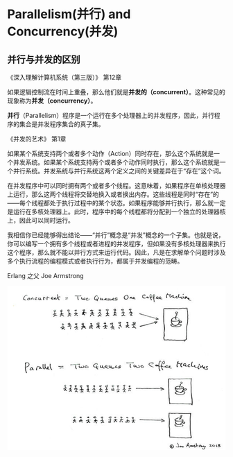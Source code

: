 # Parallelism(并行) and Concurrency(并发)

## 并行与并发的区别

《深入理解计算机系统（第三版）》 第12章

如果逻辑控制流在时间上重叠，那么他们就是**并发的（concurrent）**。这种常见的现象称为**并发（concurrency）**。

**并行**（Parallelism）程序是一个运行在多个处理器上的并发程序，因此，并行程序的集合是并发程序集合的真子集。

《并发的艺术》 第1章

如果某个系统支持两个或者多个动作（Action）同时存在，那么这个系统就是一个并发系统。如果某个系统支持两个或者多个动作同时执行，那么这个系统就是一个并行系统。并发系统与并行系统这两个定义之间的关键差异在于“存在”这个词。

在并发程序中可以同时拥有两个或者多个线程。这意味着，如果程序在单核处理器上运行，那么这两个线程将交替地换入或者换出内存。这些线程是同时“存在”的——每个线程都处于执行过程中的某个状态。如果程序能够并行执行，那么就一定是运行在多核处理器上。此时，程序中的每个线程都将分配到一个独立的处理器核上，因此可以同时运行。

我相信你已经能够得出结论——“并行”概念是“并发”概念的一个子集。也就是说，你可以编写一个拥有多个线程或者进程的并发程序，但如果没有多核处理器来执行这个程序，那么就不能以并行方式来运行代码。因此，凡是在求解单个问题时涉及多个执行流程的编程模式或者执行行为，都属于并发编程的范畴。

Erlang 之父 Joe Armstrong

![Parallel and Concurrency](Parallel_and_Concurrency.jpg)
